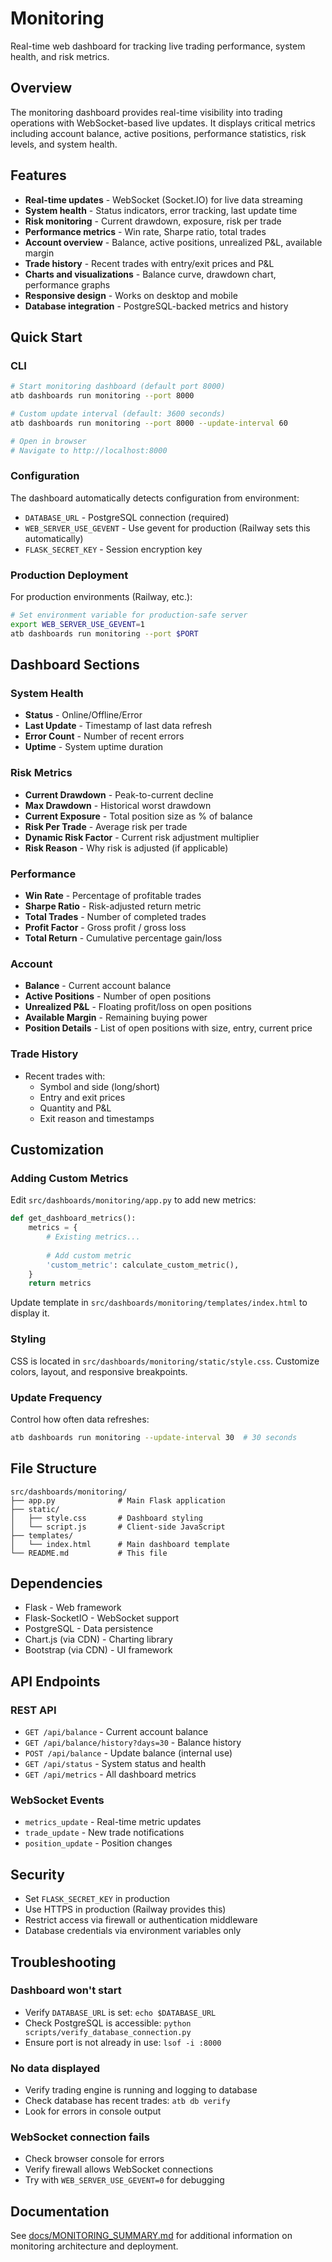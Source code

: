 # Monitoring

Real-time web dashboard for tracking live trading performance, system health, and risk metrics.

## Overview

The monitoring dashboard provides real-time visibility into trading operations with WebSocket-based live updates. It displays critical metrics including account balance, active positions, performance statistics, risk levels, and system health.

## Features

- **Real-time updates** - WebSocket (Socket.IO) for live data streaming
- **System health** - Status indicators, error tracking, last update time
- **Risk monitoring** - Current drawdown, exposure, risk per trade
- **Performance metrics** - Win rate, Sharpe ratio, total trades
- **Account overview** - Balance, active positions, unrealized P&L, available margin
- **Trade history** - Recent trades with entry/exit prices and P&L
- **Charts and visualizations** - Balance curve, drawdown chart, performance graphs
- **Responsive design** - Works on desktop and mobile
- **Database integration** - PostgreSQL-backed metrics and history

## Quick Start

### CLI
```bash
# Start monitoring dashboard (default port 8000)
atb dashboards run monitoring --port 8000

# Custom update interval (default: 3600 seconds)
atb dashboards run monitoring --port 8000 --update-interval 60

# Open in browser
# Navigate to http://localhost:8000
```

### Configuration

The dashboard automatically detects configuration from environment:
- `DATABASE_URL` - PostgreSQL connection (required)
- `WEB_SERVER_USE_GEVENT` - Use gevent for production (Railway sets this automatically)
- `FLASK_SECRET_KEY` - Session encryption key

### Production Deployment

For production environments (Railway, etc.):
```bash
# Set environment variable for production-safe server
export WEB_SERVER_USE_GEVENT=1
atb dashboards run monitoring --port $PORT
```

## Dashboard Sections

### System Health
- **Status** - Online/Offline/Error
- **Last Update** - Timestamp of last data refresh
- **Error Count** - Number of recent errors
- **Uptime** - System uptime duration

### Risk Metrics
- **Current Drawdown** - Peak-to-current decline
- **Max Drawdown** - Historical worst drawdown
- **Current Exposure** - Total position size as % of balance
- **Risk Per Trade** - Average risk per trade
- **Dynamic Risk Factor** - Current risk adjustment multiplier
- **Risk Reason** - Why risk is adjusted (if applicable)

### Performance
- **Win Rate** - Percentage of profitable trades
- **Sharpe Ratio** - Risk-adjusted return metric
- **Total Trades** - Number of completed trades
- **Profit Factor** - Gross profit / gross loss
- **Total Return** - Cumulative percentage gain/loss

### Account
- **Balance** - Current account balance
- **Active Positions** - Number of open positions
- **Unrealized P&L** - Floating profit/loss on open positions
- **Available Margin** - Remaining buying power
- **Position Details** - List of open positions with size, entry, current price

### Trade History
- Recent trades with:
  - Symbol and side (long/short)
  - Entry and exit prices
  - Quantity and P&L
  - Exit reason and timestamps

## Customization

### Adding Custom Metrics

Edit `src/dashboards/monitoring/app.py` to add new metrics:

```python
def get_dashboard_metrics():
    metrics = {
        # Existing metrics...
        
        # Add custom metric
        'custom_metric': calculate_custom_metric(),
    }
    return metrics
```

Update template in `src/dashboards/monitoring/templates/index.html` to display it.

### Styling

CSS is located in `src/dashboards/monitoring/static/style.css`. Customize colors, layout, and responsive breakpoints.

### Update Frequency

Control how often data refreshes:
```bash
atb dashboards run monitoring --update-interval 30  # 30 seconds
```

## File Structure

```
src/dashboards/monitoring/
├── app.py              # Main Flask application
├── static/
│   ├── style.css       # Dashboard styling
│   └── script.js       # Client-side JavaScript
├── templates/
│   └── index.html      # Main dashboard template
└── README.md           # This file
```

## Dependencies

- Flask - Web framework
- Flask-SocketIO - WebSocket support
- PostgreSQL - Data persistence
- Chart.js (via CDN) - Charting library
- Bootstrap (via CDN) - UI framework

## API Endpoints

### REST API
- `GET /api/balance` - Current account balance
- `GET /api/balance/history?days=30` - Balance history
- `POST /api/balance` - Update balance (internal use)
- `GET /api/status` - System status and health
- `GET /api/metrics` - All dashboard metrics

### WebSocket Events
- `metrics_update` - Real-time metric updates
- `trade_update` - New trade notifications
- `position_update` - Position changes

## Security

- Set `FLASK_SECRET_KEY` in production
- Use HTTPS in production (Railway provides this)
- Restrict access via firewall or authentication middleware
- Database credentials via environment variables only

## Troubleshooting

### Dashboard won't start
- Verify `DATABASE_URL` is set: `echo $DATABASE_URL`
- Check PostgreSQL is accessible: `python scripts/verify_database_connection.py`
- Ensure port is not already in use: `lsof -i :8000`

### No data displayed
- Verify trading engine is running and logging to database
- Check database has recent trades: `atb db verify`
- Look for errors in console output

### WebSocket connection fails
- Check browser console for errors
- Verify firewall allows WebSocket connections
- Try with `WEB_SERVER_USE_GEVENT=0` for debugging

## Documentation

See [docs/MONITORING_SUMMARY.md](../../docs/MONITORING_SUMMARY.md) for additional information on monitoring architecture and deployment.
